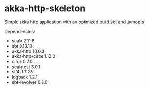 # akka-http-skeleton
Simple akka http application with an optimized build.sbt and .jvmopts

Dependencies:
* scala 2.11.8
* sbt 0.13.13
* akka-http 10.0.3
* akka-http-circe 1.12.0
* circe 0.7.0
* scalatest 3.0.1
* slf4j 1.7.23
* logback 1.2.1
* sbt-revolver 0.8.0
